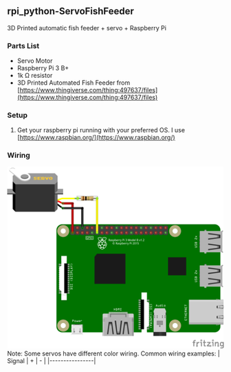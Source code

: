 ## rpi_python-ServoFishFeeder
3D Printed automatic fish feeder  + servo + Raspberry Pi

### Parts List

 - Servo Motor
 - Raspberry Pi 3 B+
 - 1k &ohm; resistor
 - 3D Printed Automated Fish Feeder from [https://www.thingiverse.com/thing:497637/files](https://www.thingiverse.com/thing:497637/files)
 
 

### Setup
1. Get your raspberry pi running with your preferred OS.  I use [https://www.raspbian.org/](https://www.raspbian.org/)


### Wiring
![raspberry pi wiring](/images/rpi_fish_feeder_bb.png)
Note: Some servos have different color wiring.
Common wiring examples:
| Signal | + | - |
|----------------|

<!--stackedit_data:
eyJoaXN0b3J5IjpbLTQyNTgzNzM3MiwtNTI3NjM4MTk0LC0xMT
U1Njk0OTE4LC04MjQ3OTk5NDAsMzMyNDU1OTEsMTQ0Mzc5NTg1
MiwtMTUzNjE5Mzk1NSwxMjQwNTMzMjI0XX0=
-->